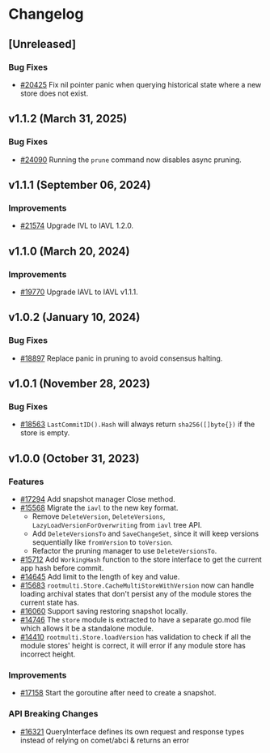 <!--
Guiding Principles:
Changelogs are for humans, not machines.
There should be an entry for every single version.
The same types of changes should be grouped.
Versions and sections should be linkable.
The latest version comes first.
The release date of each version is displayed.
Mention whether you follow Semantic Versioning.
Usage:
Change log entries are to be added to the Unreleased section under the
appropriate stanza (see below). Each entry should ideally include a tag and
the Github issue reference in the following format:
* (<tag>) [#<issue-number>] Changelog message.
Types of changes (Stanzas):
"Features" for new features.
"Improvements" for changes in existing functionality.
"Deprecated" for soon-to-be removed features.
"Bug Fixes" for any bug fixes.
"API Breaking" for breaking exported APIs used by developers building on SDK.
Ref: https://keepachangelog.com/en/1.0.0/
-->

# Changelog

## [Unreleased]

### Bug Fixes

* [#20425](https://github.com/cosmos/cosmos-sdk/pull/20425) Fix nil pointer panic when querying historical state where a new store does not exist.

## v1.1.2 (March 31, 2025)

### Bug Fixes

* [#24090](https://github.com/cosmos/cosmos-sdk/pull/24090) Running the `prune` command now disables async pruning.

## v1.1.1 (September 06, 2024)

### Improvements

* [#21574](https://github.com/cosmos/cosmos-sdk/pull/21574) Upgrade IVL to IAVL 1.2.0.


## v1.1.0 (March 20, 2024)

### Improvements

* [#19770](https://github.com/cosmos/cosmos-sdk/pull/19770) Upgrade IAVL to IAVL v1.1.1.

## v1.0.2 (January 10, 2024)

### Bug Fixes

* [#18897](https://github.com/cosmos/cosmos-sdk/pull/18897) Replace panic in pruning to avoid consensus halting. 

## v1.0.1 (November 28, 2023)

### Bug Fixes

* [#18563](https://github.com/cosmos/cosmos-sdk/pull/18563) `LastCommitID().Hash` will always return `sha256([]byte{})` if the store is empty.

## v1.0.0 (October 31, 2023)

### Features

* [#17294](https://github.com/cosmos/cosmos-sdk/pull/17294) Add snapshot manager Close method.
* [#15568](https://github.com/cosmos/cosmos-sdk/pull/15568) Migrate the `iavl` to the new key format.
    * Remove `DeleteVersion`, `DeleteVersions`, `LazyLoadVersionForOverwriting` from `iavl` tree API.
    * Add `DeleteVersionsTo` and `SaveChangeSet`, since it will keep versions sequentially like `fromVersion` to `toVersion`.
    * Refactor the pruning manager to use `DeleteVersionsTo`.
* [#15712](https://github.com/cosmos/cosmos-sdk/pull/15712) Add `WorkingHash` function to the store interface  to get the current app hash before commit.
* [#14645](https://github.com/cosmos/cosmos-sdk/pull/14645) Add limit to the length of key and value.
* [#15683](https://github.com/cosmos/cosmos-sdk/pull/15683) `rootmulti.Store.CacheMultiStoreWithVersion` now can handle loading archival states that don't persist any of the module stores the current state has.
* [#16060](https://github.com/cosmos/cosmos-sdk/pull/16060) Support saving restoring snapshot locally.
* [#14746](https://github.com/cosmos/cosmos-sdk/pull/14746) The `store` module is extracted to have a separate go.mod file which allows it be a standalone module.
* [#14410](https://github.com/cosmos/cosmos-sdk/pull/14410) `rootmulti.Store.loadVersion` has validation to check if all the module stores' height is correct, it will error if any module store has incorrect height.

### Improvements

* [#17158](https://github.com/cosmos/cosmos-sdk/pull/17158) Start the goroutine after need to create a snapshot.

### API Breaking Changes

* [#16321](https://github.com/cosmos/cosmos-sdk/pull/16321) QueryInterface defines its own request and response types instead of relying on comet/abci & returns an error
